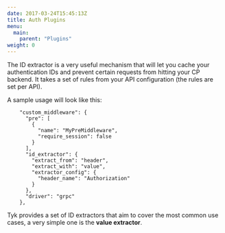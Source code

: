```yaml
---
date: 2017-03-24T15:45:13Z
title: Auth Plugins
menu:
  main:
    parent: "Plugins"
weight: 0 
---
```


The ID extractor is a very useful mechanism that will let you cache your authentication IDs and prevent certain requests from hitting your CP backend. It takes a set of rules from your API configuration (the rules are set per API).

A sample usage will look like this:

```
    "custom_middleware": {
      "pre": [
        {
          "name": "MyPreMiddleware",
          "require_session": false
        }
      ],
      "id_extractor": {
        "extract_from": "header",
        "extract_with": "value",
        "extractor_config": {
          "header_name": "Authorization"
        }
      },
      "driver": "grpc"
    },
```

Tyk provides a set of ID extractors that aim to cover the most common use cases, a very simple one is the **value extractor**.
